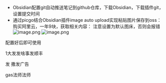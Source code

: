 - Obsidian配置git自动推送笔记到github仓库，下载Obsidian，下载插件git，设置提交时间
- 通过picgo结合Obsidian插件image auto upload实现粘贴图片保存到oss：
  购买阿里云，一年9块，获取相关内容：
  注意设置为默认图床，否则会报错
![image.png](https://zmnotes.oss-cn-beijing.aliyuncs.com/notes/20250908231025193.png)
![image.png](https://zmnotes.oss-cn-beijing.aliyuncs.com/notes/20250908231129128.png)

配置好后即可使用


1大发发啥事发顺丰

发
撒发广告

gas法师法师

